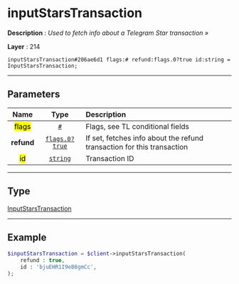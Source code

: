 # inputStarsTransaction

**Description** : *Used to fetch info about a Telegram Star transaction &raquo;*

**Layer** : 214

```tl
inputStarsTransaction#206ae6d1 flags:# refund:flags.0?true id:string = InputStarsTransaction;
```

---

## Parameters

| Name | Type | Description |
| :---: | :---: | :--- |
| <mark>flags</mark> | [`#`](type/#) | Flags, see TL conditional fields |
| **refund** | [`flags.0?true`](type/true) | If set, fetches info about the refund transaction for this transaction |
| <mark>id</mark> | [`string`](type/string) | Transaction ID |

---

## Type

[InputStarsTransaction](type/InputStarsTransaction)

---

## Example

```php
$inputStarsTransaction = $client->inputStarsTransaction(
	refund : true,
	id : 'bjuEHR1I9eB8gmCc',
);
```